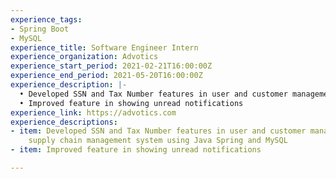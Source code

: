 ```yaml
---
experience_tags:
- Spring Boot
- MySQL
experience_title: Software Engineer Intern
experience_organization: Advotics
experience_start_period: 2021-02-21T16:00:00Z
experience_end_period: 2021-05-20T16:00:00Z
experience_description: |-
  • Developed SSN and Tax Number features in user and customer management for supply chain management system using Java Spring and MySQL
  • Improved feature in showing unread notifications
experience_link: https://advotics.com
experience_descriptions:
- item: Developed SSN and Tax Number features in user and customer management for
    supply chain management system using Java Spring and MySQL
- item: Improved feature in showing unread notifications

---
```

